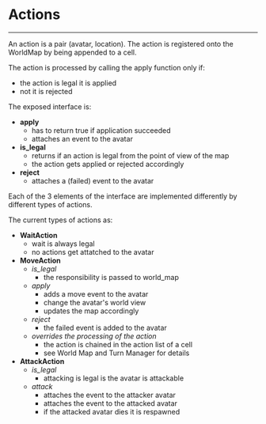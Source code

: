 # Actions

---

An action is a pair (avatar, location). The action is registered onto the WorldMap by being appended to a cell.

The action is processed by calling the apply function only if:
- the action is legal it is applied
- not it is rejected

The exposed interface is:

- **apply**
    - has to return true if application succeeded
    - attaches an event to the avatar
- **is_legal**
    - returns if an action is legal from the point of view of the map
    - the action gets applied or rejected accordingly
- **reject**
    - attaches a (failed) event to the avatar

Each of the 3 elements of the interface are implemented differently by different types of actions.

The current types of actions as:
- **WaitAction**
    - wait is always legal
    - no actions get attatched to the avatar
- **MoveAction**
    - *is_legal*
        - the responsibility is passed to world_map
    - *apply*
        - adds a move event to the avatar
        - change the avatar's world view
        - updates the map accordingly
    - *reject*
        - the failed event is added to the avatar
    - *overrides the processing of the action*
        - the action is chained in the action list of a cell
        - see World Map and Turn Manager for details
- **AttackAction**
    - *is_legal*
        * attacking is legal is the avatar is attackable
    * *attack*
        * attaches the event to the attacker avatar
        * attaches the event to the attacked avatar
        * if the attacked avatar dies it is respawned
